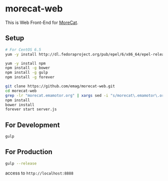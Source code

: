 # morecat-web

This is Web Front-End for [MoreCat](https://github.com/emag/morecat).

## Setup

~~~ sh
# For CentOS 6.5
yum -y install http://dl.fedoraproject.org/pub/epel/6/x86_64/epel-release-6-8.noarch.rpm
~~~

~~~ sh
yum -y install npm
npm install -g bower
npm install -g gulp
npm install -g forever
~~~

~~~ sh
git clone https://github.com/emag/morecat-web.git
cd morecat-web
grep -lr "morecat.emamotor.org" | xargs sed -i "s/morecat\.emamotor\.org/<your-morecat-domain>:<your-morecat-port>/g"
npm install
bower install
forever start server.js
~~~

## For Development

~~~ sh
gulp
~~~

## For Production

~~~ sh
gulp --release
~~~

access to `http://localhost:8888`
